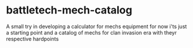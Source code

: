 # battletech-mech-catalog

A small try in developing a calculator for mechs equipment
for now i'ts just a starting point and a catalog of mechs for clan invasion era with theyr respective hardpoints
